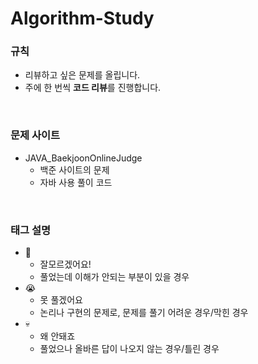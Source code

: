 # Algorithm-Study

### 규칙
* 리뷰하고 싶은 문제를 올립니다.
* 주에 한 번씩 **코드 리뷰**를 진행합니다.
<br>

### 문제 사이트
* JAVA_BaekjoonOnlineJudge
  * 백준 사이트의 문제
  * 자바 사용 풀이 코드
<br>

### 태그 설명
* 🤪
  * 잘모르겠어요!
  * 풀었는데 이해가 안되는 부분이 있을 경우
* 😭
  * 못 풀겠어요
  * 논리나 구현의 문제로, 문제를 풀기 어려운 경우/막힌 경우
* 💀
  * 왜 안돼죠
  * 풀었으나 올바른 답이 나오지 않는 경우/틀린 경우
